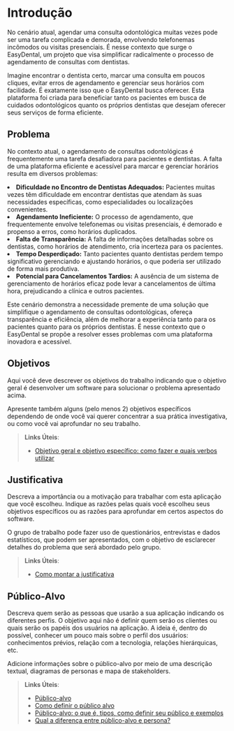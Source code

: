 # Introdução

No cenário atual, agendar uma consulta odontológica muitas vezes pode ser uma tarefa complicada e demorada, envolvendo telefonemas incômodos ou visitas presenciais. É nesse contexto que surge o EasyDental, um projeto que visa simplificar radicalmente o processo de agendamento de consultas com dentistas.

Imagine encontrar o dentista certo, marcar uma consulta em poucos cliques, evitar erros de agendamento e gerenciar seus horários com facilidade. É exatamente isso que o EasyDental busca oferecer. Esta plataforma foi criada para beneficiar tanto os pacientes em busca de cuidados odontológicos quanto os próprios dentistas que desejam oferecer seus serviços de forma eficiente.

## Problema

No contexto atual, o agendamento de consultas odontológicas é frequentemente uma tarefa desafiadora para pacientes e dentistas. A falta de uma plataforma eficiente e acessível para marcar e gerenciar horários resulta em diversos problemas:

<li><strong>Dificuldade no Encontro de Dentistas Adequados:</strong> Pacientes muitas vezes têm dificuldade em encontrar dentistas que atendam às suas necessidades específicas, como especialidades ou localizações convenientes.</li>
<li><strong>Agendamento Ineficiente:</strong> O processo de agendamento, que frequentemente envolve telefonemas ou visitas presenciais, é demorado e propenso a erros, como horários duplicados.</li>
<li><strong>Falta de Transparência:</strong> A falta de informações detalhadas sobre os dentistas, como horários de atendimento, cria incerteza para os pacientes.</li>
<li><strong>Tempo Desperdiçado:</strong> Tanto pacientes quanto dentistas perdem tempo significativo gerenciando e ajustando horários, o que poderia ser utilizado de forma mais produtiva.</li>
<li><strong>Potencial para Cancelamentos Tardios:</strong> A ausência de um sistema de gerenciamento de horários eficaz pode levar a cancelamentos de última hora, prejudicando a clínica e outros pacientes.</li>

Este cenário demonstra a necessidade premente de uma solução que simplifique o agendamento de consultas odontológicas, ofereça transparência e eficiência, além de melhorar a experiência tanto para os pacientes quanto para os próprios dentistas. É nesse contexto que o EasyDental se propõe a resolver esses problemas com uma plataforma inovadora e acessível.

## Objetivos

Aqui você deve descrever os objetivos do trabalho indicando que o objetivo geral é desenvolver um software para solucionar o problema apresentado acima. 

Apresente também alguns (pelo menos 2) objetivos específicos dependendo de onde você vai querer concentrar a sua prática investigativa, ou como você vai aprofundar no seu trabalho.
 
> **Links Úteis**:
> - [Objetivo geral e objetivo específico: como fazer e quais verbos utilizar](https://blog.mettzer.com/diferenca-entre-objetivo-geral-e-objetivo-especifico/)

## Justificativa

Descreva a importância ou a motivação para trabalhar com esta aplicação que você escolheu. Indique as razões pelas quais você escolheu seus objetivos específicos ou as razões para aprofundar em certos aspectos do software.

O grupo de trabalho pode fazer uso de questionários, entrevistas e dados estatísticos, que podem ser apresentados, com o objetivo de esclarecer detalhes do problema que será abordado pelo grupo.

> **Links Úteis**:
> - [Como montar a justificativa](https://guiadamonografia.com.br/como-montar-justificativa-do-tcc/)

## Público-Alvo

Descreva quem serão as pessoas que usarão a sua aplicação indicando os diferentes perfis. O objetivo aqui não é definir quem serão os clientes ou quais serão os papéis dos usuários na aplicação. A ideia é, dentro do possível, conhecer um pouco mais sobre o perfil dos usuários: conhecimentos prévios, relação com a tecnologia, relações
hierárquicas, etc.

Adicione informações sobre o público-alvo por meio de uma descrição textual, diagramas de personas e mapa de stakeholders.

> **Links Úteis**:
> - [Público-alvo](https://blog.hotmart.com/pt-br/publico-alvo/)
> - [Como definir o público alvo](https://exame.com/pme/5-dicas-essenciais-para-definir-o-publico-alvo-do-seu-negocio/)
> - [Público-alvo: o que é, tipos, como definir seu público e exemplos](https://klickpages.com.br/blog/publico-alvo-o-que-e/)
> - [Qual a diferença entre público-alvo e persona?](https://rockcontent.com/blog/diferenca-publico-alvo-e-persona/)
